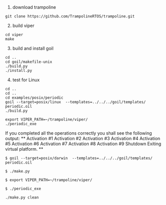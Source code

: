 1. download trampoline
```
git clone https://github.com/TrampolineRTOS/trampoline.git
```
2. build viper
```
cd viper
make
```

3. build and install goil
```
cd ..
cd goil/makefile-unix
./build.py
./install.py
```
4. test for Linux
```
cd ..
cd ..
cd examples/posix/periodic
goil --target=posix/linux  --templates=../../../goil/templates/ periodic.oil 
./build.py

export VIPER_PATH=~/trampoline/viper/
./periodic_exe
```

If you completed all the operations correctly you shall see the following output:
**
Activation #1
Activation #2
Activation #3
Activation #4
Activation #5
Activation #6
Activation #7
Activation #8
Activation #9
Shutdown
Exiting virtual platform.
**

```
$ goil --target=posix/darwin  --templates=../../../goil/templates/ periodic.oil
```

```
$ ./make.py
```

```
$ export VIPER_PATH=~/trampoline/viper/
```

```
$ ./periodic_exe
```

```
./make.py clean
```



